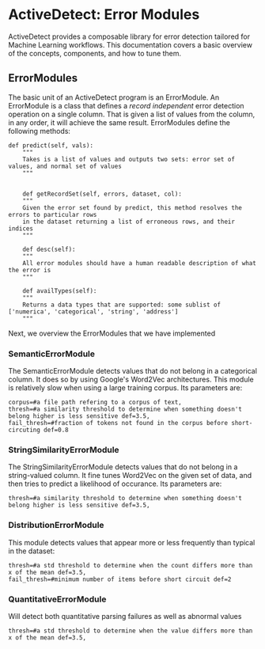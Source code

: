 # ActiveDetect: Error Modules

ActiveDetect provides a composable library for error detection tailored for Machine Learning workflows. This documentation covers a basic overview of the concepts, components, and how to tune them.

## ErrorModules

The basic unit of an ActiveDetect program is an ErrorModule. An ErrorModule is a class that defines a *record independent* error detection operation on a single column. That is given a list of values from the column, in any order, it will achieve the same result. ErrorModules define the following methods:

```
def predict(self, vals):
	"""
	Takes is a list of values and outputs two sets: error set of values, and normal set of values
	"""


	def getRecordSet(self, errors, dataset, col):
	"""
	Given the error set found by predict, this method resolves the errors to particular rows
	in the dataset returning a list of erroneous rows, and their indices
	"""

	def desc(self):
	"""
	All error modules should have a human readable description of what the error is
	"""

	def availTypes(self):
	"""
	Returns a data types that are supported: some sublist of ['numerica', 'categorical', 'string', 'address']
	"""
```

Next, we overview the ErrorModules that we have implemented

### SemanticErrorModule ###

The SemanticErrorModule detects values that do not belong in a categorical column. It does so by using Google's Word2Vec architectures. This module is relatively slow when using a large training corpus. Its parameters are:
```
corpus=#a file path refering to a corpus of text,
thresh=#a similarity threshold to determine when something doesn't belong higher is less sensitive def=3.5, 
fail_thresh=#fraction of tokens not found in the corpus before short-circuting def=0.8
```

### StringSimilarityErrorModule ###
The StringSimilarityErrorModule detects values that do not belong in a string-valued column. It fine tunes Word2Vec on the given set of data, and then tries to predict a likelihood of occurance. Its parameters are:
```
thresh=#a similarity threshold to determine when something doesn't belong higher is less sensitive def=3.5, 
```

### DistributionErrorModule ###
This module detects values that appear more or less frequently than typical in the dataset:
```
thresh=#a std threshold to determine when the count differs more than x of the mean def=3.5, 
fail_thresh=#minimum number of items before short circuit def=2
```

### QuantitativeErrorModule ###
Will detect both quantitative parsing failures as well as abnormal values
```
thresh=#a std threshold to determine when the value differs more than x of the mean def=3.5, 
```

